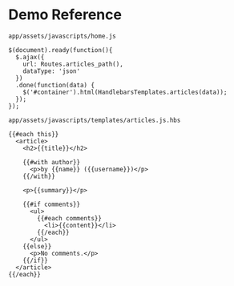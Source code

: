 # Demo Reference

`app/assets/javascripts/home.js`
```
$(document).ready(function(){
  $.ajax({
    url: Routes.articles_path(),
    dataType: 'json'
  })
  .done(function(data) {
    $('#container').html(HandlebarsTemplates.articles(data));
  });
});
```

`app/assets/javascripts/templates/articles.js.hbs`
```
{{#each this}}
  <article>
    <h2>{{title}}</h2>

    {{#with author}}
      <p>by {{name}} ({{username}})</p>
    {{/with}}

    <p>{{summary}}</p>

    {{#if comments}}
      <ul>
        {{#each comments}}
          <li>{{content}}</li>
        {{/each}}
      </ul>
    {{else}}
      <p>No comments.</p>
    {{/if}}
  </article>
{{/each}}
```
